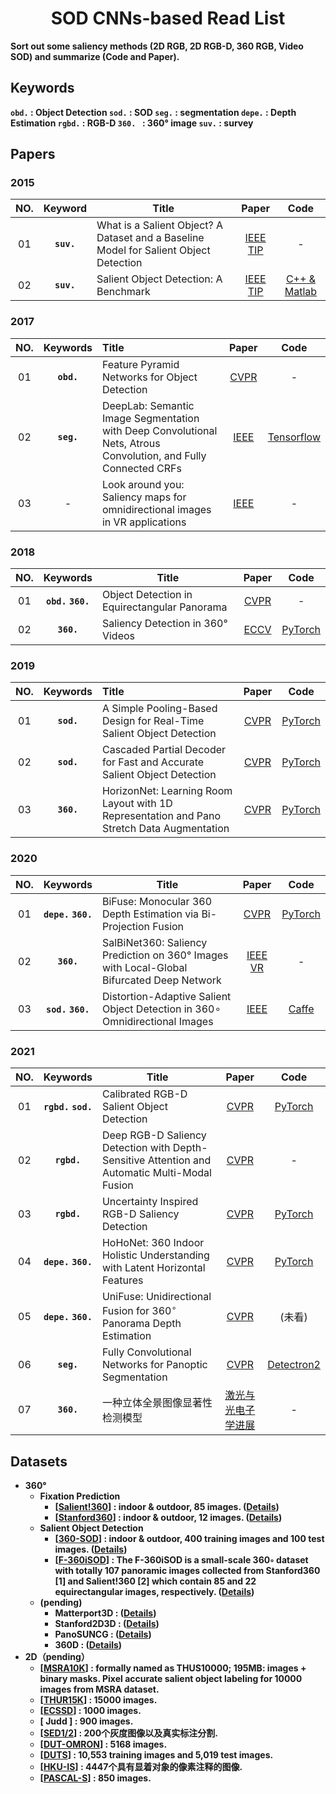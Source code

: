 <div align = 'center'><h1><b>SOD CNNs-based Read List</div>

Sort out some saliency methods (**2D RGB, 2D RGB-D, 360 RGB, Video SOD**) and summarize (**Code and Paper**). 

## Keywords

**`obd.`** : Object Detection    **`sod.`** : SOD    **`seg.`** : segmentation    **`depe.`** : Depth Estimation    **`rgbd.`** : RGB-D     **`360. `** : 360° image    **`suv.`** : survey

## Papers

### 2015

| NO.  |  Keyword   | Title                                                        |                          Paper                           |                         Code                         |
| :--: | :--------: | ------------------------------------------------------------ | :------------------------------------------------------: | :--------------------------------------------------: |
|  01  | **`suv.`** | What is a Salient Object? A Dataset and a Baseline Model for Salient Object Detection | [IEEE TIP](http://ieeexplore.ieee.org/document/6990522/) |                          -                           |
|  02  | **`suv.`** | Salient Object Detection: A Benchmark                        | [IEEE TIP](http://ieeexplore.ieee.org/document/7293665/) | [C++ & Matlab]( http://mmcheng.net/salobjbenchmark/) |

### 2017

| NO.  |  Keywords  | Title                                                        |                        Paper                         |                             Code                             |
| :--: | :--------: | :----------------------------------------------------------- | :--------------------------------------------------: | :----------------------------------------------------------: |
|  01  | **`obd.`** | Feature Pyramid Networks for Object Detection                | [CVPR](https://ieeexplore.ieee.org/document/8099589) |                              -                               |
|  02  | **`seg.`** | DeepLab: Semantic Image Segmentation with Deep Convolutional Nets, Atrous Convolution, and Fully Connected CRFs | [IEEE](https://ieeexplore.ieee.org/document/7913730) | [Tensorflow](http://liangchiehchen.com/projects/DeepLab.html) |
|  03  |     -      | Look around you: Saliency maps for omnidirectional images in VR applications | [IEEE](http://ieeexplore.ieee.org/document/7965634/) |                              -                               |

### 2018

| NO.  |     Keywords      | Title                                        |                            Paper                             |                             Code                             |
| :--: | :---------------: | -------------------------------------------- | :----------------------------------------------------------: | :----------------------------------------------------------: |
|  01  | **`obd.` `360.`** | Object Detection in Equirectangular Panorama |           [CVPR](https://arxiv.org/abs/1805.08009)           |                              -                               |
|  02  |    **`360.`**     | Saliency Detection in 360° Videos            | [ECCV](http://link.springer.com/10.1007/978-3-030-01234-2_30) | [PyTorch](https://github.com/xuyanyu-shh/Saliency-detection-in-360-video) |

### 2019

| NO.  |  Keywords  | Title                                                        |                  Paper                  |                        Code                         |
| :--: | :--------: | :----------------------------------------------------------- | :-------------------------------------: | :-------------------------------------------------: |
|  01  | **`sod.`** | A Simple Pooling-Based Design for Real-Time Salient Object Detection | [CVPR](http://arxiv.org/abs/1904.09569) |  [PyTorch](https://github.com/backseason/PoolNet)   |
|  02  | **`sod.`** | Cascaded Partial Decoder for Fast and Accurate Salient Object Detection | [CVPR](http://arxiv.org/abs/1904.08739) |      [PyTorch](https://github.com/wuzhe71/CPD)      |
|  03  | **`360.`** | HorizonNet: Learning Room Layout with 1D Representation and Pano Stretch Data Augmentation | [CVPR](http://arxiv.org/abs/1901.03861) | [PyTorch](https://github.com/sunset1995/HorizonNet) |

### 2020

| NO.  |      Keywords      | Title                                                        |                          Paper                           |                           Code                           |
| :--: | :----------------: | ------------------------------------------------------------ | :------------------------------------------------------: | :------------------------------------------------------: |
|  01  | **`depe.` `360.`** | BiFuse: Monocular 360 Depth Estimation via Bi-Projection Fusion |  [CVPR](https://ieeexplore.ieee.org/document/9157424/)   |    [PyTorch](https://github.com/Yeh-yu-hsuan/BiFuse)     |
|  02  |     **`360.`**     | SalBiNet360: Saliency Prediction on 360° Images with Local-Global Bifurcated Deep Network | [IEEE VR](https://ieeexplore.ieee.org/document/9089519/) |                            -                             |
|  03  | **`sod.` `360.`**  | Distortion-Adaptive Salient Object Detection in 360∘ Omnidirectional Images |  [IEEE](https://ieeexplore.ieee.org/document/8926489/)   | [Caffe](http://cvteam.net/projects/JSTSP20_DDS/DDS.html) |

### 2021

| NO.  |        Keywords        | Title                                                        |                            Paper                             |                            Code                             |
| :--: | :--------------------: | ------------------------------------------------------------ | :----------------------------------------------------------: | :---------------------------------------------------------: |
|  01  | **`rgbd.`** **`sod.`** | Calibrated RGB-D Salient Object Detection                    | [CVPR](https://openaccess.thecvf.com/content/CVPR2021/html/Ji_Calibrated_RGB-D_Salient_Object_Detection_CVPR_2021_paper.html) |         [PyTorch](https://github.com/jiwei0921/DCF)         |
|  02  |      **`rgbd.`**       | Deep RGB-D Saliency Detection with Depth-Sensitive Attention and Automatic Multi-Modal Fusion |           [CVPR](http://arxiv.org/abs/2103.11832)            |                              -                              |
|  03  |      **`rgbd.`**       | Uncertainty Inspired RGB-D Saliency Detection                |     [CVPR](https://ieeexplore.ieee.org/document/9405467)     |      [PyTorch](https://github.com/JingZhang617/UCNet)       |
|  04  |   **`depe.` `360.`**   | HoHoNet: 360 Indoor Holistic Understanding with Latent Horizontal Features |           [CVPR](https://arxiv.org/abs/2011.11498)           |      [PyTorch](https://github.com/sunset1995/HoHoNet)       |
|  05  |   **`depe.` `360.`**   | UniFuse: Unidirectional Fusion for 360$^{\circ}$ Panorama Depth Estimation |           [CVPR](http://arxiv.org/abs/2102.03550)            |                           (未看)                            |
|  06  |       **`seg.`**       | Fully Convolutional Networks for Panoptic Segmentation       |           [CVPR](https://arxiv.org/abs/2012.00720)           | [Detectron2](https://github.com/dvlab-research/PanopticFCN) |
|  07  |       **`360.`**       | 一种立体全景图像显著性检测模型                               | [激光与光电子学进展](http://www.opticsjournal.net/Articles/Abstract?aid=OJ1c8876d8937c381e) |                              -                              |

## Datasets

* 360°
  * Fixation Prediction
    * [[Salient!360](https://salient360.ls2n.fr/datasets/toolbox/)] : indoor & outdoor, 85 images. ([Details](https://hal.archives-ouvertes.fr/hal-01994923/document))
    * [[Stanford360](https://vsitzmann.github.io/vr-saliency/ )] : indoor & outdoor, 12 images. ([Details](https://ieeexplore.ieee.org/document/8269807))
  * Salient Object Detection
    * [[360-SOD](http://cvteam.net/projects/JSTSP20_DDS/DDS.html)] : indoor & outdoor, 400 training images and 100 test images. ([Details](https://ieeexplore.ieee.org/document/8926489/))
    * [[F-360iSOD](https://github.com/PanoAsh/F-360iSOD)] : The F-360iSOD is a small-scale 360◦ dataset with totally 107 panoramic images collected from Stanford360 [1] and Salient!360 [2] which contain 85 and 22 equirectangular images, respectively. ([Details](https://arxiv.org/abs/2001.07960))
  * (pending)
    * Matterport3D : ([Details](https://arxiv.org/abs/1709.06158))
    * Stanford2D3D : ([Details](https://arxiv.org/abs/1702.01105))
    * PanoSUNCG : ([Details](https://arxiv.org/abs/1811.05304))
    * 360D : ([Details](https://arxiv.org/abs/1807.09620))
* 2D（pending）
  * [[MSRA10K]( https://mmcheng.net/msra10k/)] : formally named as THUS10000; 195MB: images + binary masks. Pixel accurate salient object labeling for 10000 images from MSRA dataset.
  * [[THUR15K](https://mmcheng.net/code-data/)] : 15000 images.
  * [[ECSSD](https://www.cse.cuhk.edu.hk/leojia/projects/hsaliency/dataset.html)] : 1000 images.
  * [ Judd ] : 900 images.
  * [[SED1/2](http://www.wisdom.weizmann.ac.il/~vision/Seg_Evaluation_DB/dl.html)] : 200个灰度图像以及真实标注分割.
  * [[DUT-OMRON](http://saliencydetection.net/dut-omron/#outline-container-org0e04792)] : 5168 images.
  * [[DUTS](http://saliencydetection.net/duts/)] : 10,553 training images and 5,019 test images.
  * [[HKU-IS](https://i.cs.hku.hk/~gbli/deep_saliency.html)] : 4447个具有显着对象的像素注释的图像.
  * [[PASCAL-S](https://pan.baidu.com/s/1DZcfwCYdeMW4EGawhXQyig)] : 850 images.
